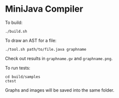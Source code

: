 # MiniJava Compiler

To build:

```
./build.sh
```

To draw an AST for a file:
```
./tool.sh path/to/file.java graphname 
```

Check out results in `graphname.gv` and `graphname.png`.

To run tests:

```
cd build/samples
ctest
```

Graphs and images will be saved into the same folder.
